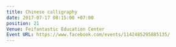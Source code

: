 ```yaml
---
title: Chinese calligraphy
date: 2017-07-17 08:15:00 +07:00
position: 21
Venue: Feifantastic Education Center
Event URL: https://www.facebook.com/events/1142485295885135/
---
```


